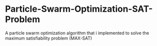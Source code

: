 # Particle-Swarm-Optimization-SAT-Problem
A particle swarm optimization algorithm that i implemented to solve the maximum satisfiability problem (MAX-SAT)
